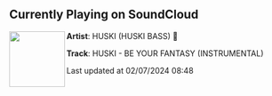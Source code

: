 ## Currently Playing on SoundCloud

[<img align="left" width="100" src="https://i1.sndcdn.com/artworks-92xXEmjxFCAUgn1z-ojTbHg-t500x500.jpg">](https://soundcloud.com/huskibass/huski-be-your-fantasy-instrumental-1)

**Artist**: HUSKI (HUSKI BASS) 🐺 

**Track**: HUSKI - BE YOUR FANTASY (INSTRUMENTAL)

Last updated at 02/07/2024 08:48
